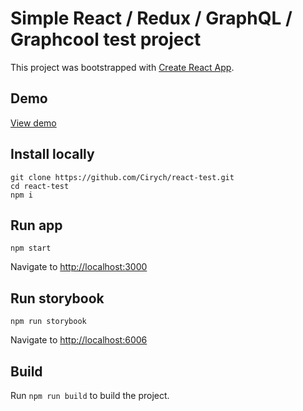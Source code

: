 # Simple React / Redux / GraphQL / Graphcool test project

This project was bootstrapped with [Create React App](https://github.com/facebookincubator/create-react-app).

## Demo
[View demo](https://cirych.github.io/react-test)

## Install locally

```
git clone https://github.com/Cirych/react-test.git
cd react-test
npm i
```

## Run app

```
npm start
```
Navigate to [http://localhost:3000](http://localhost:3000)

## Run storybook

```
npm run storybook
```
Navigate to [http://localhost:6006](http://localhost:6006)

## Build

Run `npm run build` to build the project.